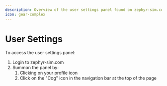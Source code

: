 ```yaml
---
description: Overview of the user settings panel found on zephyr-sim.com
icon: gear-complex
---
```


# User Settings

To access the user settings panel:

1. Login to zephyr-sim.com
2. Summon the panel by:
   1. Clicking on your profile icon
   2. Click on the "Cog" icon in the navigation bar at the top of the page

